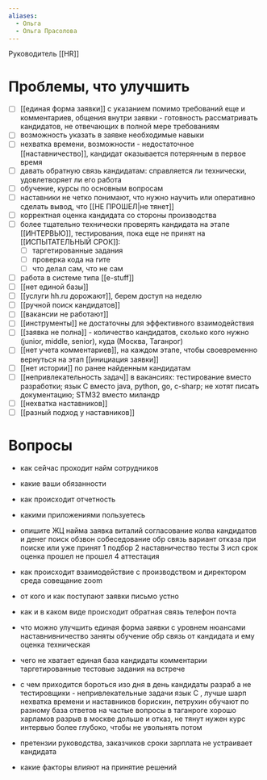 ```yaml
---
aliases:
  - Ольга
  - Ольга Прасолова
---
```

Руководитель [[HR]]

# Проблемы, что улучшить
- [ ] [[единая форма заявки]] с указанием помимо требований еще и комментариев, общения внутри заявки - готовность рассматривать кандидатов, не отвечающих в полной мере требованиям
- [ ] возможность указать в заявке необходимые навыки
- [ ] нехватка времени, возможности - недостаточное [[наставничество]], кандидат оказывается потерянным в первое время
- [ ] давать обратную связь кандидатам: справляется ли технически, удовлетворяет ли его работа
- [ ] обучение, курсы по основным вопросам
- [ ] наставники не четко понимают, что нужно научить или оперативно сделать вывод, что [[НЕ ПРОШЕЛ|не тянет]]
- [ ] корректная оценка кандидата со стороны производства
- [ ] более тщательно технически проверять кандидата на этапе [[ИНТЕРВЬЮ]], тестирования, пока еще не принят на [[ИСПЫТАТЕЛЬНЫЙ СРОК]]:
	- [ ] таргетированные задания
	- [ ] проверка кода на гите
	- [ ] что делал сам, что не сам
- [ ] работа в системе типа [[e-stuff]]
- [ ] [[нет единой базы]]
- [ ] [[услуги hh.ru дорожают]], берем доступ на неделю
- [ ] [[ручной поиск кандидатов]]
- [ ] [[вакансии не работают]]
- [ ] [[инструменты]] не достаточны для эффективного взаимодействия
- [ ] [[заявка не полна]] - количество кандидатов, сколько кого нужно (junior, middle, senior), куда (Москва, Таганрог)
- [ ] [[нет учета комментариев]], на каждом этапе, чтобы своевременно вернуться на этап [[инициация заявки]]
- [ ] [[нет истории]] по ранее найденным кандидатам
- [ ] [[непривлекательность задач]] в вакансиях: тестирование вместо разработки; язык С вместо java, python, go, c-sharp; не хотят писать документацию; STM32 вместо миландр
- [ ] [[нехватка наставников]]
- [ ] [[разный подход у наставников]]
# Вопросы
- как сейчас проходит найм сотрудников
- какие ваши обязанности
- как происходит отчетность
- какими приложениями пользуетесь
- опишите ЖЦ найма
заявка виталий
согласование колва кандидатов и денег
поиск обзвон собеседование обр связь
вариант отказа при поиске или уже принят
1 подбор
2 наставничество тесты
3 исп срок оценка прошел не прошел
4 аттестация

- как происходит взаимодействие с производством и директором
среда совещание
zoom


- от кого и как поступают заявки
письмо
устно

- как и в каком виде происходит обратная связь
телефон почта


- что можно улучшить
единая форма заявки с уровнем нюансами
наставнивничество заняты
обучение
обр связь от кандидата и ему
оценка техническая


- чего не хватает
единая база
кандидаты
комментарии
таргетированные тестовые задания на встрече


- с чем приходится бороться изо дня в день
кандидаты разраб а не тестировщики - непривлекательные задачи
язык С , лучше шарп
нехватка времени и наставников
борискин, петрухин обучают по разному
база ответов на частые вопросы
в таганроге хорошо
харламов
разрыв в москве дольше и отказ, не тянут
нужен курс
интервью более глубоко, чтобы не увольнять потом

- претензии руководства, заказчиков
сроки
зарплата не устраивает кандидата


- какие факторы влияют на принятие решений
